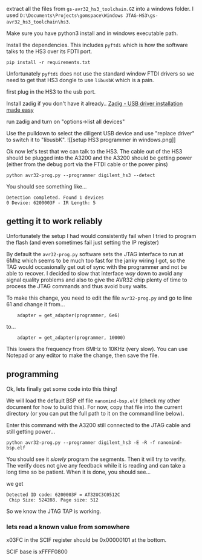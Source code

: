 
extract all the files from `gs-avr32_hs3_toolchain.GZ` into a windows folder. I used `D:\Documents\Projects\gomspace\Windows JTAG-HS3\gs-avr32_hs3_toolchain\hs3`.

Make sure you have python3 install and in windows executable path.

Install the dependencies. This includes `pyftdi` which is how the software talks to the HS3 over its FDTI port.
```
pip install -r requirements.txt
```

Unfortunately `pyftdi` does not use the standard window FTDI drivers so we need to get that HS3 dongle to use `libusbK` which is a pain.

first plug in the HS3 to the usb port. 

Install zadig if you don't have it already..
[Zadig - USB driver installation made easy](https://zadig.akeo.ie/)

run zadig and turn on "options->list all devices"

Use the pulldown to select the diligent USB device and use "replace driver" to switch it to "libusbK".
![[setup HS3 programmer in windows.png]]

Ok now let's test that we can talk to the HS3.  The cable out of the HS3 should be plugged into the A3200 and the A3200 should be getting power (either from the debug port via the FTDI cable or the power pins)
```
python avr32-prog.py --programmer digilent_hs3 --detect
```

You should see something like...
```
Detection completed. Found 1 devices
0 Device: 6200003F - IR Length: 5
```
## getting it to work reliably

Unfortunately the setup I had would consistently fail when I tried to program the flash (and even sometimes fail just setting the IP register)

By default the `avr32-prog.py` software sets the JTAG interface to run at 6Mhz which seems to be much too fast for the janky wiring I got, so the TAG would occasionally get out of sync with the programmer and not be able to recover. I decided to slow that interface *way* down to avoid any signal quality problems and also to give the AVR32 chip plenty of time to process the JTAG commands and thus avoid busy waits. 

To make this change, you need to edit the file `avr32-prog.py` and go to line 61 and change it from...

```
    adapter = get_adapter(programmer, 6e6)
```

to...
```
    adapter = get_adapter(programmer, 10000)
```

This lowers the frequency from 6MHz to 10KHz (very slow). You can use Notepad or any editor to make the change, then save the file. 

## programming

Ok, lets finally get some code into this thing! 

We will load the default BSP elf file `nanomind-bsp.elf` (check my other document for how to build this). For now, copy that file into the current directory (or you can put the full path to it on the command line below).

Enter this command with the A3200 still connected to the JTAG cable and still getting power...

```
python avr32-prog.py --programmer digilent_hs3 -E -R -f nanomind-bsp.elf
```

You should see it _slowly_ program the segments. Then it will try to verify. The verify does not give any feedback while it is reading and can take a long time so be patient. When it is done, you should see...



we get 
```
Detected ID code: 6200003F = AT32UC3C0512C
 Chip Size: 524288. Page size: 512
```
So we know the JTAG TAP is working. 


### lets read a known value from somewhere

x03FC in the SCIF register should be 0x00000101 at the bottom.

SCIF base is xFFFF0800



